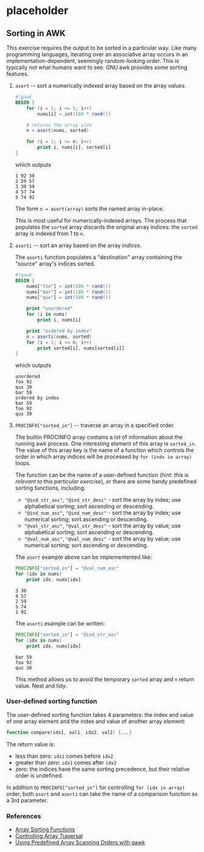 # placeholder

## Sorting in AWK

This exercise requires the output to be sorted in a particular way.  Like
many programming languages, iterating over an associative array occurs in
an implementation-dependent, seemingly random-looking order. This is typically
not what humans want to see.  GNU awk provides some sorting features.

1. `asort` -- sort a numerically indexed array based on the array _values_.

    ```awk
    #!gawk 
    BEGIN {
        for (i = 1; i <= 5; i++)
            nums[i] = int(100 * rand())

        # returns the array size
        n = asort(nums, sorted)

        for (i = 1; i <= n; i++)
            print i, nums[i], sorted[i]
    }
    ```
    which outputs
    ```none
    1 92 30
    2 59 57
    3 30 59
    4 57 74
    5 74 92
    ```

    The form `n = asort(array)` sorts the named array in-place.

    This is most useful for numerically-indexed arrays. The process that
    populates the `sorted` array discards the original array indices: the
    `sorted` array is indexed from 1 to `n`.

1. `asorti` -- sort an array based on the array _indices_.

    The `asorti` function populates a "destination" array containing the 
    "source" array's indices sorted.

    ```awk
    #!gawk
    BEGIN {
        nums["foo"] = int(100 * rand())
        nums["bar"] = int(100 * rand())
        nums["qux"] = int(100 * rand())

        print "unordered"
        for (i in nums)
            print i, nums[i]

        print "ordered by index"
        n = asorti(nums, sorted)
        for (i = 1; i <= n; i++)
            print sorted[i], nums[sorted[i]]
    }
    ```
    which outputs
    ```none
    unordered
    foo 92
    qux 30
    bar 59
    ordered by index
    bar 59
    foo 92
    qux 30
    ```

1. `PROCINFO["sorted_in"]` -- traverse an array in a specified order.

    The builtin PROCINFO array contains a lot of information about the
    running awk process. One interesting element of this array is
    `sorted_in`. The value of this array key is the name of a function
    which controls the order in which array indices will be processed by `for
    (indx in array)` loops.

    The function can be the name of a user-defined function (_hint: this is
    relevant to this particular exercise_), or there are some handy
    predefined sorting functions, including:

    * `"@ind_str_asc"`, `"@ind_str_desc"` - sort the array by index; use
      alphabetical sorting; sort ascending or descending.
    * `"@ind_num_asc"`, `"@ind_num_desc"` - sort the array by index; use
      numerical sorting; sort ascending or descending.
    * `"@val_str_asc"`, `"@val_str_desc"` - sort the array by value; use
      alphabetical sorting; sort ascending or descending.
    * `"@val_num_asc"`, `"@val_num_desc"` - sort the array by value; use
      numerical sorting; sort ascending or descending.

    The `asort` example above can be implementented like:
    ```awk
    PROCINFO["sorted_in"] = "@val_num_asc"
    for (idx in nums)
        print idx, nums[idx]
    ```
    ```none
    3 30
    4 57
    2 59
    5 74
    1 92
    ```

    The `asorti` example can be written:
    ```awk
    PROCINFO["sorted_in"] = "@ind_str_asc"
    for (idx in nums)
        print idx, nums[idx]
    ```
    ```none
    bar 59
    foo 92
    qux 30
    ```

    This method allows us to avoid the temporary `sorted` array and `n`
    return value. Neat and tidy.

### User-defined sorting function

The user-defined sorting function takes 4 parameters: the index and
value of one array element and the index and value of another array
element:
```awk
function compare(idx1, val1, idx2, val2) {...}
```
The return value is:
* less than zero: `idx1` comes before `idx2`
* greater than zero: `idx1` comes after `idx2`
* zero: the indices have the same sorting precedence, but their relative order is undefined.

In addition to `PROCINFO["sorted_in"]` for controlling `for (idx in array)`
order, both `asort` and `asorti` can take the name of a comparison function
as a 3rd parameter.



### References

- [Array Sorting Functions](https://www.gnu.org/software/gawk/manual/html_node/Array-Sorting-Functions.html)
- [Controlling Array Traversal](https://www.gnu.org/software/gawk/manual/html_node/Controlling-Array-Traversal.html)
- [Using Predefined Array Scanning Orders with gawk](https://www.gnu.org/software/gawk/manual/html_node/Controlling-Scanning.html)  

